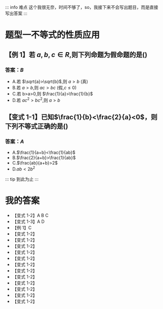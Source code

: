 ::: info 难点
这个我很无奈，时间不够了，so，我接下来不会写出题目，而是直接写出答案
:::

# 题型一不等式的性质应用

## 【例 1】若 $a,b,c∈R$,则下列命题为假命题的是()

### 答案：$B$

- A.若 $\sqrt{a}>\sqrt{b}$,则 $a>b$ (真)
- B.若 $a>b$,则 $ac>bc$ (假,$c\leq0$)
- C.若 b>a>0,则 $\frac{1}{a}>\frac{1}{b}$
- D.若 $ac^2>bc^2$,则 $a>b$

## 【变式 1-1】已知$\frac{1}{b}<\frac{2}{a}<0$，则下列不等式正确的是()

### 答案：$A$

- A.$\frac{1}{a+b}<\frac{1}{ab}$
- B.$\frac{2}{a+b}>\frac{1}{ab}$
- C.$\frac{ab}{a+b}>2$
- D.$ab<2b^2$

::: tip
到此为止
:::

# 我的答案

- 【变式 1-2】A B C
- 【变式 1-3】A D
- 【例 1】C
- 【变式 1-2】
- 【变式 1-2】
- 【变式 1-2】
- 【变式 1-2】
- 【变式 1-2】
- 【变式 1-2】
- 【变式 1-2】
- 【变式 1-2】
- 【变式 1-2】
- 【变式 1-2】
- 【变式 1-2】
- 【变式 1-2】
